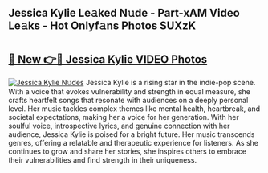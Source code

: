 ## Jessica Kylie Le𝚊ked N𝚞de - Part-xAM Video Le𝚊ks - Hot Onlyf𝚊ns Photos SUXzK

# <h2><a href="http://ab7137.deff.icu/?id=Jessica+Kylie">🔗 New 👉🔴 Jessica Kylie VIDEO Photos</a></h2>

[![Jessica Kylie N𝚞des](https://i.imgur.com/rIISA9y.gif)](http://ab7137.deff.icu/?id=Jessica+Kylie)
Jessica Kylie is a rising star in the indie-pop scene. With a voice that evokes vulnerability and strength in equal measure, she crafts heartfelt songs that resonate with audiences on a deeply personal level. Her music tackles complex themes like mental health, heartbreak, and societal expectations, making her a voice for her generation. With her soulful voice, introspective lyrics, and genuine connection with her audience, Jessica Kylie is poised for a bright future. Her music transcends genres, offering a relatable and therapeutic experience for listeners. As she continues to grow and share her stories, she inspires others to embrace their vulnerabilities and find strength in their uniqueness.
